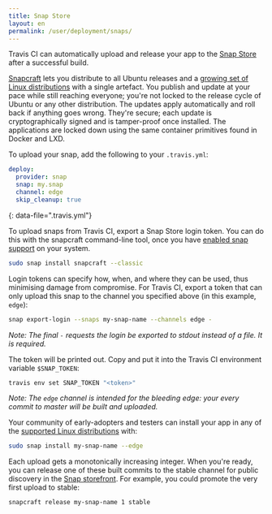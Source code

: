 ```yaml
---
title: Snap Store
layout: en
permalink: /user/deployment/snaps/
---
```


Travis CI can automatically upload and release your app to the [Snap Store](https://snapcraft.io) after a successful build.

[Snapcraft](https://snapcraft.io/) lets you distribute to all Ubuntu releases and a [growing set of Linux distributions](https://docs.snapcraft.io/core/install) with a single artefact. You publish and update at your pace while still reaching everyone; you're not locked to the release cycle of Ubuntu or any other distribution. The updates apply automatically and roll back if anything goes wrong. They're secure; each update is cryptographically signed and is tamper-proof once installed. The applications are locked down using the same container primitives found in Docker and LXD.

To upload your snap, add the following to your `.travis.yml`:

```yaml
deploy:
  provider: snap
  snap: my.snap
  channel: edge
  skip_cleanup: true
```
{: data-file=".travis.yml"}

To upload snaps from Travis CI, export a Snap Store login token. You can do this with the snapcraft command-line tool, once you have [enabled snap support](https://docs.snapcraft.io/core/install) on your system.

```bash
sudo snap install snapcraft --classic
```

Login tokens can specify how, when, and where they can be used, thus minimising damage from compromise. For Travis CI, export a token that can only upload this snap to the channel you specified above (in this example, `edge`):

```bash
snap export-login --snaps my-snap-name --channels edge -
```

_Note: The final `-` requests the login be exported to stdout instead of a file. It is required._

The token will be printed out. Copy and put it into the Travis CI environment variable `$SNAP_TOKEN`:

```bash
travis env set SNAP_TOKEN "<token>"
```

_Note: The `edge` channel is intended for the bleeding edge: your every commit to master will be built and uploaded._

Your community of early-adopters and testers can install your app in any of the [supported Linux distributions](https://docs.snapcraft.io/core/install) with:

```bash
sudo snap install my-snap-name --edge
```

Each upload gets a monotonically increasing integer. When you're ready, you can release one of these built commits to the stable channel for public discovery in the [Snap storefront](https://snapcraft.io/store). For example, you could promote the very first upload to stable:

```bash
snapcraft release my-snap-name 1 stable
```
